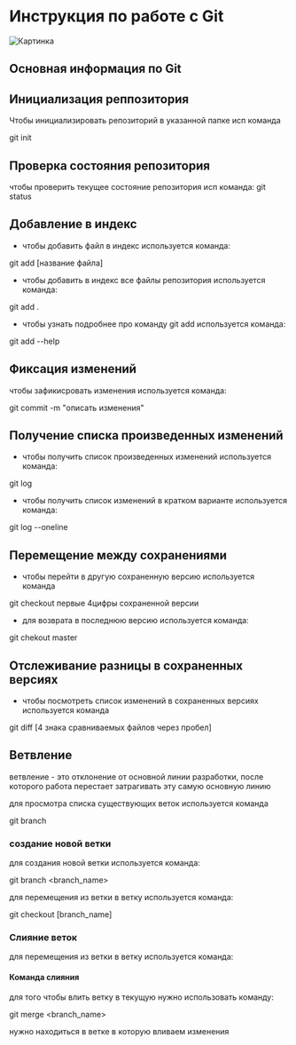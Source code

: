 # **Инструкция по работе с Git**

 ![Картинка](git.jpeg)

## Основная информация по Git

## Инициализация реппозитория

Чтобы инициализировать репозиторий в указанной папке исп команда

git init

## Проверка состояния репозитория

чтобы проверить текущее состояние репозитория исп команда: 
git status

## Добавление в индекс

* чтобы добавить файл в индекс используется команда:

git add [название файла]

* чтобы добавить в индекс все файлы репозитория используется команда:

git add .

* чтобы узнать подробнее про команду git add используется команда:

git add --help

## Фиксация изменений

чтобы зафикисровать изменения используется команда:

git commit -m "описать изменения"

## Получение списка произведенных изменений

 * чтобы получить список произведенных изменений используется команда:

 git log

 * чтобы получить список изменений в кратком варианте используется команда:

 git log --oneline

 ## Перемещение между сохранениями

 * чтобы перейти в другую сохраненную версию используется команда

 git checkout первые 4цифры сохраненной версии

* для возврата в последнюю версию используется команда: 

git chekout master

##  Отслеживание разницы в сохраненных версиях

 * чтобы посмотреть список изменений в сохраненных версиях используется команда

 git diff [4 знака сравниваемых файлов через пробел]

 ## Ветвление
 
ветвление - это отклонение от основной линии разработки, после которого работа перестает затрагивать эту самую основную линию

для просмотра списка существующих веток используется команда

git branch

### создание новой ветки

для создания новой ветки используется команда:

git branch <branch_name>

для перемещения из ветки в ветку используется команда:

git checkout [branch_name] 

### Слияние веток



для перемещения из ветки в ветку используется команда:


#### Команда слияния

для того чтобы влить ветку в текущую нужно использовать команду:

git merge <branch_name>

нужно находиться в ветке в которую вливаем изменения